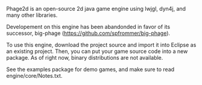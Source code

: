 Phage2d is an open-source 2d java game engine using lwjgl, dyn4j, and many other libraries.

Developement on this engine has been abandonded in favor of its successor, big-phage (https://github.com/spfrommer/big-phage).

To use this engine, download the project source and import it into Eclipse as an existing project. Then, you can put your game source code into a new package.  As of right now, binary distributions are not available.

See the examples package for demo games, and make sure to read engine/core/Notes.txt.

